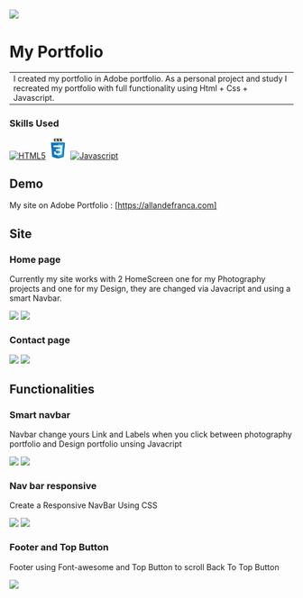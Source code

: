 # 

![](https://cdn.myportfolio.com/711ff2ad-6572-4abf-8389-6af5798d3db0/0abf90b7-56be-4f31-9ccb-a2e3dff42a08_rw_1920.png?h=390ec2f3ef209d5387976fa5f9e0cbfb)

# My Portfolio

<table>
<tr>
<td>
    I created my portfolio in Adobe portfolio. As a personal project and study I recreated my portfolio with full functionality using Html + Css + Javascript.
</td>
</tr>
</table>


### Skills Used

<p align="left">
  <a href="https://developer.mozilla.org/en-US/docs/Glossary/HTML5" target="_blank" rel="noreferrer"><img src="https://raw.githubusercontent.com/danielcranney/readme-generator/main/public/icons/skills/html5-colored.svg" width="36" height="36" alt="HTML5" /></a>
   <a href="https://www.w3schools.com/css/" target="_blank" rel="noreferrer"><img src="https://raw.githubusercontent.com/devicons/devicon/master/icons/css3/css3-original-wordmark.svg" width="36" height="36" alt="Css" /></a>
    <a href="https://developer.mozilla.org/en-US/docs/Web/JavaScript" target="_blank" rel="noreferrer"><img             src="https://raw.githubusercontent.com/danielcranney/readme-generator/main/public/icons/skills/javascript-colored.svg" width="36" height="36" alt="Javascript" /></a>


  </p>

## Demo

My site on Adobe Portfolio :  [https://allandefranca.com]

## Site

### Home page

Currently my site works with 2 HomeScreen one for my Photography projects and one for my Design, they are changed via Javacript and using a smart Navbar.

![](https://cdn.myportfolio.com/711ff2ad-6572-4abf-8389-6af5798d3db0/f562ce46-25ef-4e1d-a294-8cb1ba5d28b6_rw_1920.png?h=af8b21698d645b893d9c7e7fa6b34443)
![](https://cdn.myportfolio.com/711ff2ad-6572-4abf-8389-6af5798d3db0/0abf90b7-56be-4f31-9ccb-a2e3dff42a08_rw_1920.png?h=390ec2f3ef209d5387976fa5f9e0cbfb)

### Contact page

![](https://cdn.myportfolio.com/711ff2ad-6572-4abf-8389-6af5798d3db0/afec7331-177c-4a55-9cdb-8c46f34d6beb_rw_1920.png?h=9f9329d8e7f7db236fb5213c5b1de774)
![](https://cdn.myportfolio.com/711ff2ad-6572-4abf-8389-6af5798d3db0/dfb96602-1aeb-4a5c-a0ca-a4e93edb5c48_rw_1920.png?h=88850ceba2b78bef57ab6219e7c12029)

## Functionalities

### Smart navbar

Navbar change yours Link and Labels when you click between photography portfolio and Design portfolio unsing Javacript

![](https://cdn.myportfolio.com/711ff2ad-6572-4abf-8389-6af5798d3db0/ca449d60-2d3d-4f12-a04c-dc00c13a3c97_rw_1200.png?h=b7e80695007a795eb8fe192202979d4b)
![](https://cdn.myportfolio.com/711ff2ad-6572-4abf-8389-6af5798d3db0/0c46ffc0-7c0d-46a1-9965-3e557621509c_rw_1200.png?h=978909e4dd8e9b7a7e311214d053c012)

###  Nav bar responsive

Create a Responsive NavBar Using CSS

![](https://cdn.myportfolio.com/711ff2ad-6572-4abf-8389-6af5798d3db0/1e0583e0-c386-402e-8ffc-18be58016702_rw_1200.png?h=dc6ca459097a1753394aeb8a7742244b)
![](https://cdn.myportfolio.com/711ff2ad-6572-4abf-8389-6af5798d3db0/b025e023-ed40-425b-87dc-1831b4d5562a_rw_1920.png?h=a3ad80f852f32c01cbaec4a2871f056e)

### Footer and Top Button

Footer using Font-awesome and Top Button to scroll Back To Top Button

![](https://cdn.myportfolio.com/711ff2ad-6572-4abf-8389-6af5798d3db0/72e066f0-5b1f-4162-bbec-eb713f1a2610_rw_600.png?h=9d1f6cbe813029b95038de074f2b569f)



